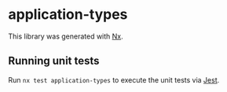 # application-types

This library was generated with [Nx](https://nx.dev).

## Running unit tests

Run `nx test application-types` to execute the unit tests via [Jest](https://jestjs.io).
